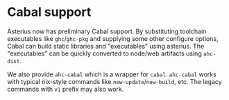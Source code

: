 # Cabal support

Asterius now has preliminary Cabal support. By substituting toolchain executables like `ghc`/`ghc-pkg` and supplying some other configure options, Cabal can build static libraries and "executables" using asterius. The "executables" can be quickly converted to node/web artifacts using `ahc-dist`.

We also provide `ahc-cabal` which is a wrapper for `cabal`. `ahc-cabal` works with typical nix-style commands like `new-update`/`new-build`, etc. The legacy commands with `v1` prefix may also work.

